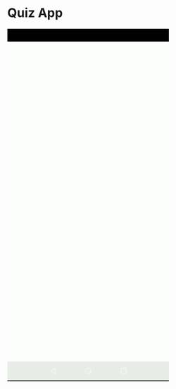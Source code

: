 # Quiz App
![image](https://github.com/Nokheenig/Android_Kotlin_QuizApp/blob/master/res/QuizApp.gif?raw=true)